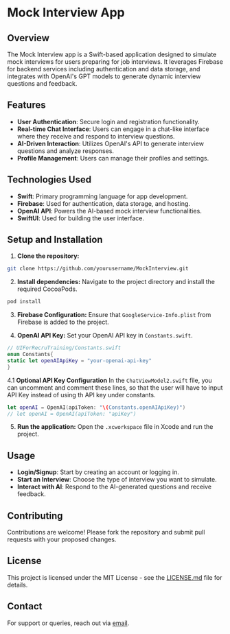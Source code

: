 # Mock Interview App

## Overview
The Mock Interview app is a Swift-based application designed to simulate mock interviews for users preparing for job interviews. It leverages Firebase for backend services including authentication and data storage, and integrates with OpenAI's GPT models to generate dynamic interview questions and feedback.

## Features
- **User Authentication**: Secure login and registration functionality.
- **Real-time Chat Interface**: Users can engage in a chat-like interface where they receive and respond to interview questions.
- **AI-Driven Interaction**: Utilizes OpenAI's API to generate interview questions and analyze responses.
- **Profile Management**: Users can manage their profiles and settings.

## Technologies Used
- **Swift**: Primary programming language for app development.
- **Firebase**: Used for authentication, data storage, and hosting.
- **OpenAI API**: Powers the AI-based mock interview functionalities.
- **SwiftUI**: Used for building the user interface.

## Setup and Installation
1. **Clone the repository:**
```bash
git clone https://github.com/yourusername/MockInterview.git
```
2. **Install dependencies:**
   Navigate to the project directory and install the required CocoaPods.
```bash
pod install
```
3. **Firebase Configuration:**
   Ensure that `GoogleService-Info.plist` from Firebase is added to the project.

4. **OpenAI API Key:**
   Set your OpenAI API key in `Constants.swift`.
```swift
// UIForRecruTraining/Constants.swift
enum Constants{
static let openAIApiKey = "your-openai-api-key"
}
```

4.1 **Optional API Key Configuration**
In the `ChatViewModel2.swift` file, you can uncomment and comment these lines, so that the user will have to input API Key instead of using th API key under constants.
```swift
let openAI = OpenAI(apiToken: "\(Constants.openAIApiKey)")
// let openAI = OpenAI(apiToken: "apiKey")
```


5. **Run the application:**
   Open the `.xcworkspace` file in Xcode and run the project.

## Usage
- **Login/Signup**: Start by creating an account or logging in.
- **Start an Interview**: Choose the type of interview you want to simulate.
- **Interact with AI**: Respond to the AI-generated questions and receive feedback.

## Contributing
Contributions are welcome! Please fork the repository and submit pull requests with your proposed changes.

## License
This project is licensed under the MIT License - see the [LICENSE.md](LICENSE.md) file for details.

## Contact
For support or queries, reach out via [email](mailto:support@mockinterview.com).
